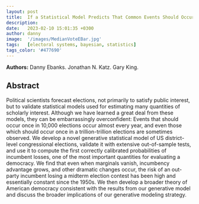 ```yaml
---
layout: post
title:  If a Statistical Model Predicts That Common Events Should Occur Only Once in 10,000 Elections, Maybe it’s the Wrong Model
description: 
date:   2023-02-10 15:01:35 +0300
author: danny
image:  '/images/MedianVoteEBar.jpg'
tags:   [electoral systems, bayesian, statistics]
tags_color: '#477690'
---
```


<b>Authors:</b> Danny Ebanks. Jonathan N. Katz. Gary King.

## Abstract

Political scientists forecast elections, not primarily to satisfy public interest, but to validate statistical models used for estimating many quantities of scholarly interest. Although we have learned a great deal from these models, they can be embarrassingly overconfident: Events that should occur once in 10,000 elections occur almost every year, and even those which should occur once in a trillion-trillion elections are sometimes observed. We develop a novel generative statistical model of US district-level congressional elections, validate it with extensive out-of-sample tests, and use it to compute the first correctly calibrated probabilities of incumbent losses, one of the most important quantities for evaluating a democracy.  We find that even when marginals vanish, incumbency advantage grows, and other dramatic changes occur, the risk of an out-party incumbent losing a midterm election contest has been high and essentially constant since the 1950s. We then develop a broader theory of American democracy consistent with the results from our generative model and discuss the broader implications of our generative modeling strategy.